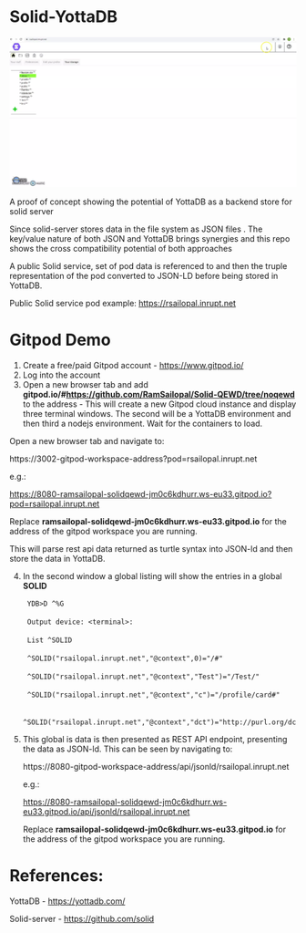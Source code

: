 # Solid-YottaDB

![Alt text](solid-yotta.webp?raw=true "Solid YottaDB")

A proof of concept showing the potential of YottaDB as a backend store for solid server

Since solid-server stores data in the file system as JSON files . The key/value nature of both JSON and YottaDB brings synergies and this repo shows the cross compatibility potential of both approaches

A public Solid service, set of pod data is referenced to and then the truple representation of the pod converted to JSON-LD before being stored in YottaDB.

Public Solid service pod example: https://rsailopal.inrupt.net

 # Gitpod Demo
 
1) Create a free/paid Gitpod account - https://www.gitpod.io/
2) Log into the account
3) Open a new browser tab and add **gitpod.io/#https://github.com/RamSailopal/Solid-QEWD/tree/noqewd** to the address - This will create a new Gitpod cloud instance and display three terminal windows. The second will be a YottaDB environment and then third a nodejs environment. Wait for the containers to load.

Open a new browser tab and navigate to:

https://3002-gitpod-workspace-address?pod=rsailopal.inrupt.net

e.g.:
   
https://8080-ramsailopal-solidqewd-jm0c6kdhurr.ws-eu33.gitpod.io?pod=rsailopal.inrupt.net
   
Replace **ramsailopal-solidqewd-jm0c6kdhurr.ws-eu33.gitpod.io** for the address of the gitpod workspace you are running.
    
This will parse rest api data returned as turtle syntax into JSON-ld and then store the data in YottaDB. 

4) In the second window a global listing will show the entries in a global **SOLID**

        YDB>D ^%G

        Output device: <terminal>: 

        List ^SOLID
     
        ^SOLID("rsailopal.inrupt.net","@context",0)="/#"
     
        ^SOLID("rsailopal.inrupt.net","@context","Test")="/Test/"
     
        ^SOLID("rsailopal.inrupt.net","@context","c")="/profile/card#"
     
        ^SOLID("rsailopal.inrupt.net","@context","dct")="http://purl.org/dc/terms/"
     

5) This global is data is then presented as REST API endpoint, presenting the data as JSON-ld. This can be seen by navigating to:

   https://8080-gitpod-workspace-address/api/jsonld/rsailopal.inrupt.net
   
   e.g.:
   
   https://8080-ramsailopal-solidqewd-jm0c6kdhurr.ws-eu33.gitpod.io/api/jsonld/rsailopal.inrupt.net
   
   Replace **ramsailopal-solidqewd-jm0c6kdhurr.ws-eu33.gitpod.io** for the address of the gitpod workspace you are running.


# References:

YottaDB - https://yottadb.com/

Solid-server - https://github.com/solid
